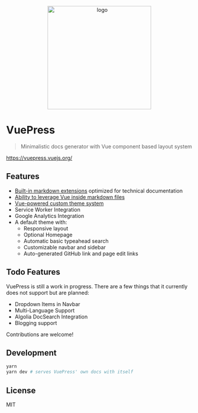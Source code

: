 <p align="center">
  <a href="https://vuepress.vuejs.org/" target="_blank">
    <img width="280" src="https://github.com/vuejs/vuepress/blob/master/docs/.vuepress/public/hero.png" alt="logo">
  </a>
</p>

# VuePress

> Minimalistic docs generator with Vue component based layout system

https://vuepress.vuejs.org/

## Features

- [Built-in markdown extensions](https://vuepress.vuejs.org/guide/markdown.html) optimized for technical documentation
- [Ability to leverage Vue inside markdown files](https://vuepress.vuejs.org/guide/using-vue.html)
- [Vue-powered custom theme system](https://vuepress.vuejs.org/guide/custom-themes.html)
- Service Worker Integration
- Google Analytics Integration
- A default theme with:
  - Responsive layout
  - Optional Homepage
  - Automatic basic typeahead search
  - Customizable navbar and sidebar
  - Auto-generated GitHub link and page edit links

## Todo Features

VuePress is still a work in progress. There are a few things that it currently does not support but are planned:

- Dropdown Items in Navbar
- Multi-Language Support
- Algolia DocSearch Integration
- Blogging support

Contributions are welcome!

## Development

``` bash
yarn
yarn dev # serves VuePress' own docs with itself
```

## License

MIT
